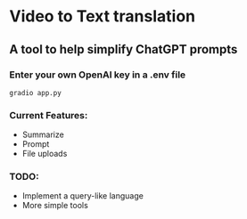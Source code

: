 # Video to Text translation

## A tool to help simplify ChatGPT prompts
### Enter your own OpenAI key in a .env file
    gradio app.py

### Current Features:
- Summarize
- Prompt
- File uploads

### TODO:
- Implement a query-like language 
- More simple tools
